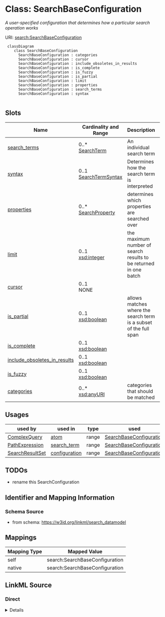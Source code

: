 # Class: SearchBaseConfiguration
_A user-specified configuration that determines how a particular search operation works_




URI: [search:SearchBaseConfiguration](https://w3id.org/linkml/search_datamodel/SearchBaseConfiguration)


```{mermaid}
 classDiagram
    class SearchBaseConfiguration
      SearchBaseConfiguration : categories
      SearchBaseConfiguration : cursor
      SearchBaseConfiguration : include_obsoletes_in_results
      SearchBaseConfiguration : is_complete
      SearchBaseConfiguration : is_fuzzy
      SearchBaseConfiguration : is_partial
      SearchBaseConfiguration : limit
      SearchBaseConfiguration : properties
      SearchBaseConfiguration : search_terms
      SearchBaseConfiguration : syntax
      
```



<!-- no inheritance hierarchy -->


## Slots

| Name | Cardinality and Range | Description | Inheritance |
| ---  | --- | --- | --- |
| [search_terms](search_terms.md) | 0..* <br/> [SearchTerm](SearchTerm.md) | An individual search term | direct |
| [syntax](syntax.md) | 0..1 <br/> [SearchTermSyntax](SearchTermSyntax.md) | Determines how the search term is interpreted | direct |
| [properties](properties.md) | 0..* <br/> [SearchProperty](SearchProperty.md) | determines which properties are searched over | direct |
| [limit](limit.md) | 0..1 <br/> [xsd:integer](http://www.w3.org/2001/XMLSchema#integer) | the maximum number of search results to be returned in one batch | direct |
| [cursor](cursor.md) | 0..1 <br/> NONE |  | direct |
| [is_partial](is_partial.md) | 0..1 <br/> [xsd:boolean](http://www.w3.org/2001/XMLSchema#boolean) | allows matches where the search term is a subset of the full span | direct |
| [is_complete](is_complete.md) | 0..1 <br/> [xsd:boolean](http://www.w3.org/2001/XMLSchema#boolean) |  | direct |
| [include_obsoletes_in_results](include_obsoletes_in_results.md) | 0..1 <br/> [xsd:boolean](http://www.w3.org/2001/XMLSchema#boolean) |  | direct |
| [is_fuzzy](is_fuzzy.md) | 0..1 <br/> [xsd:boolean](http://www.w3.org/2001/XMLSchema#boolean) |  | direct |
| [categories](categories.md) | 0..* <br/> [xsd:anyURI](http://www.w3.org/2001/XMLSchema#anyURI) | categories that should be matched | direct |



## Usages

| used by | used in | type | used |
| ---  | --- | --- | --- |
| [ComplexQuery](ComplexQuery.md) | [atom](atom.md) | range | [SearchBaseConfiguration](SearchBaseConfiguration.md) |
| [PathExpression](PathExpression.md) | [search_term](search_term.md) | range | [SearchBaseConfiguration](SearchBaseConfiguration.md) |
| [SearchResultSet](SearchResultSet.md) | [configuration](configuration.md) | range | [SearchBaseConfiguration](SearchBaseConfiguration.md) |






## TODOs

* rename this SearchConfiguration

## Identifier and Mapping Information







### Schema Source


* from schema: https://w3id.org/linkml/search_datamodel





## Mappings

| Mapping Type | Mapped Value |
| ---  | ---  |
| self | search:SearchBaseConfiguration |
| native | search:SearchBaseConfiguration |


## LinkML Source

<!-- TODO: investigate https://stackoverflow.com/questions/37606292/how-to-create-tabbed-code-blocks-in-mkdocs-or-sphinx -->

### Direct

<details>
```yaml
name: SearchBaseConfiguration
description: A user-specified configuration that determines how a particular search
  operation works
todos:
- rename this SearchConfiguration
from_schema: https://w3id.org/linkml/search_datamodel
rank: 1000
attributes:
  search_terms:
    name: search_terms
    description: An individual search term. The syntax is determined by the syntax
      slot
    comments:
    - This slot is optional when the configuration is used to paramterize multiple
      searches
    - If multiple terms are provided this is treated as a union query
    from_schema: https://w3id.org/linkml/search_datamodel
    rank: 1000
    multivalued: true
    range: SearchTerm
  syntax:
    name: syntax
    description: Determines how the search term is interpreted
    from_schema: https://w3id.org/linkml/search_datamodel
    rank: 1000
    range: SearchTermSyntax
  properties:
    name: properties
    description: determines which properties are searched over
    from_schema: https://w3id.org/linkml/search_datamodel
    rank: 1000
    multivalued: true
    range: SearchProperty
  limit:
    name: limit
    description: the maximum number of search results to be returned in one batch
    from_schema: https://w3id.org/linkml/search_datamodel
    rank: 1000
    range: integer
  cursor:
    name: cursor
    description: when the number of search results exceed the limit this can be used
      to iterate through results
    from_schema: https://w3id.org/linkml/search_datamodel
    rank: 1000
    range: integer
  is_partial:
    name: is_partial
    description: allows matches where the search term is a subset of the full span
    from_schema: https://w3id.org/linkml/search_datamodel
    rank: 1000
    range: boolean
  is_complete:
    name: is_complete
    deprecated: use is_partial
    from_schema: https://w3id.org/linkml/search_datamodel
    rank: 1000
    range: boolean
  include_obsoletes_in_results:
    name: include_obsoletes_in_results
    deprecated: use properties to explicitly list properties
    from_schema: https://w3id.org/linkml/search_datamodel
    rank: 1000
    range: boolean
  is_fuzzy:
    name: is_fuzzy
    from_schema: https://w3id.org/linkml/search_datamodel
    rank: 1000
    range: boolean
  categories:
    name: categories
    description: categories that should be matched
    from_schema: https://w3id.org/linkml/search_datamodel
    rank: 1000
    multivalued: true
    range: uriorcurie

```
</details>

### Induced

<details>
```yaml
name: SearchBaseConfiguration
description: A user-specified configuration that determines how a particular search
  operation works
todos:
- rename this SearchConfiguration
from_schema: https://w3id.org/linkml/search_datamodel
rank: 1000
attributes:
  search_terms:
    name: search_terms
    description: An individual search term. The syntax is determined by the syntax
      slot
    comments:
    - This slot is optional when the configuration is used to paramterize multiple
      searches
    - If multiple terms are provided this is treated as a union query
    from_schema: https://w3id.org/linkml/search_datamodel
    rank: 1000
    multivalued: true
    alias: search_terms
    owner: SearchBaseConfiguration
    domain_of:
    - SearchBaseConfiguration
    range: SearchTerm
  syntax:
    name: syntax
    description: Determines how the search term is interpreted
    from_schema: https://w3id.org/linkml/search_datamodel
    rank: 1000
    alias: syntax
    owner: SearchBaseConfiguration
    domain_of:
    - SearchBaseConfiguration
    range: SearchTermSyntax
  properties:
    name: properties
    description: determines which properties are searched over
    from_schema: https://w3id.org/linkml/search_datamodel
    rank: 1000
    multivalued: true
    alias: properties
    owner: SearchBaseConfiguration
    domain_of:
    - SearchBaseConfiguration
    range: SearchProperty
  limit:
    name: limit
    description: the maximum number of search results to be returned in one batch
    from_schema: https://w3id.org/linkml/search_datamodel
    rank: 1000
    alias: limit
    owner: SearchBaseConfiguration
    domain_of:
    - SearchBaseConfiguration
    range: integer
  cursor:
    name: cursor
    description: when the number of search results exceed the limit this can be used
      to iterate through results
    from_schema: https://w3id.org/linkml/search_datamodel
    rank: 1000
    alias: cursor
    owner: SearchBaseConfiguration
    domain_of:
    - SearchBaseConfiguration
    - SearchResultSet
    range: integer
  is_partial:
    name: is_partial
    description: allows matches where the search term is a subset of the full span
    from_schema: https://w3id.org/linkml/search_datamodel
    rank: 1000
    alias: is_partial
    owner: SearchBaseConfiguration
    domain_of:
    - SearchBaseConfiguration
    range: boolean
  is_complete:
    name: is_complete
    deprecated: use is_partial
    from_schema: https://w3id.org/linkml/search_datamodel
    rank: 1000
    alias: is_complete
    owner: SearchBaseConfiguration
    domain_of:
    - SearchBaseConfiguration
    range: boolean
  include_obsoletes_in_results:
    name: include_obsoletes_in_results
    deprecated: use properties to explicitly list properties
    from_schema: https://w3id.org/linkml/search_datamodel
    rank: 1000
    alias: include_obsoletes_in_results
    owner: SearchBaseConfiguration
    domain_of:
    - SearchBaseConfiguration
    range: boolean
  is_fuzzy:
    name: is_fuzzy
    from_schema: https://w3id.org/linkml/search_datamodel
    rank: 1000
    alias: is_fuzzy
    owner: SearchBaseConfiguration
    domain_of:
    - SearchBaseConfiguration
    range: boolean
  categories:
    name: categories
    description: categories that should be matched
    from_schema: https://w3id.org/linkml/search_datamodel
    rank: 1000
    multivalued: true
    alias: categories
    owner: SearchBaseConfiguration
    domain_of:
    - SearchBaseConfiguration
    range: uriorcurie

```
</details>